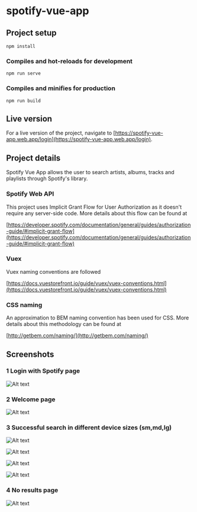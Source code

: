 # spotify-vue-app

## Project setup

```
npm install
```

### Compiles and hot-reloads for development

```
npm run serve
```

### Compiles and minifies for production

```
npm run build
```

## Live version

For a live version of the project, navigate to [https://spotify-vue-app.web.app/login](https://spotify-vue-app.web.app/login).

## Project details

Spotify Vue App allows the user to search artists, albums, tracks and playlists through Spotify's library.

### Spotify Web API

This project uses Implicit Grant Flow for User Authorization as it doesn't require any server-side code.
More details about this flow can be found at

[https://developer.spotify.com/documentation/general/guides/authorization-guide/#implicit-grant-flow](https://developer.spotify.com/documentation/general/guides/authorization-guide/#implicit-grant-flow)

### Vuex

Vuex naming conventions are followed

[https://docs.vuestorefront.io/guide/vuex/vuex-conventions.html](https://docs.vuestorefront.io/guide/vuex/vuex-conventions.html)

### CSS naming

An approximation to BEM naming convention has been used for CSS. More details about this methodology can be found at

[http://getbem.com/naming/](http://getbem.com/naming/)

## Screenshots

### 1 Login with Spotify page

![Alt text](screenshots/1-login.png?raw=true "Login with Spotify page")

### 2 Welcome page

![Alt text](screenshots/2-welcome.png?raw=true "Welcome page")

### 3 Successful search in different device sizes (sm,md,lg)

![Alt text](screenshots/3-search-sm.png?raw=true "Successful search - small devices")

![Alt text](screenshots/4-search-md.png?raw=true "Successful search - medium devices")

![Alt text](screenshots/5-search-lg.png?raw=true "Successful search - large devices")

![Alt text](screenshots/6-search-lg-songs.png?raw=true "Successful search - Songs section - large devices")

### 4 No results page

![Alt text](screenshots/7-no-results.png?raw=true "No results page")
